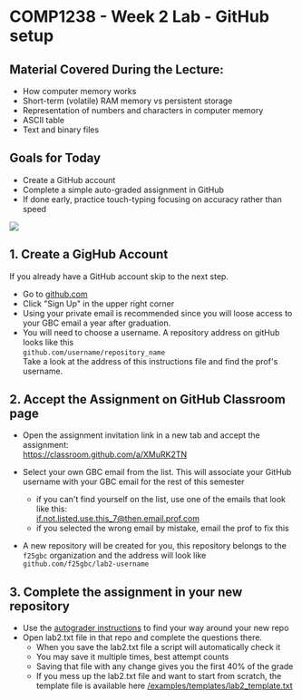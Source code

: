 # COMP1238 - Week 2 Lab - GitHub setup

## Material Covered During the Lecture:
- How computer memory works
- Short-term (volatile) RAM memory vs persistent storage
- Representation of numbers and characters in computer memory
- ASCII table
- Text and binary files

## Goals for Today
- Create a GitHub account
- Complete a simple auto-graded assignment in GitHub
- If done early, practice touch-typing focusing on accuracy rather than speed

![](https://classroom.github.com/assets/classroom-illustration-ae26b292c1f8278b1865d1315c24fd56707467d711a031870536a9ad3aa1aeb2.svg)

## 1. Create a GigHub Account
If you already have a GitHub account skip to the next step.

 - Go to [github.com](https://github.com/)
 - Click "Sign Up" in the upper right corner
 - Using your private email is recommended since you will loose access to your GBC email a year after graduation.
 - You will need to choose a username. A repository address on gitHub looks like this  
 `github.com/username/repository_name`  
 Take a look at the address of this instructions file and find the prof's username.
 

## 2. Accept the Assignment on GitHub Classroom page
 - Open the assignment invitation link in a new tab and accept the assignment:  
   https://classroom.github.com/a/XMuRK2TN
 - Select your own GBC email from the list. This will associate your GitHub username with your GBC email for the rest of this semester
    - if you can't find yourself on the list, use one of the emails that look like this:  
    if.not.listed.use.this_7@then.email.prof.com  
    - if you selected the wrong email by mistake, email the prof to fix this

 - A new repository will be created for you, this repository belongs to the `f25gbc` organization and the address will look like  
 `github.com/f25gbc/lab2-username`

## 3. Complete the assignment in your new repository
- Use the [autograder instructions](autograder_instructions.md) to find your way around your new repo
- Open lab2.txt file in that repo and complete the questions there.
    - When you save the lab2.txt file a script will automatically check it
    - You may save it multiple times, best attempt counts
    - Saving that file with any change gives you the first 40% of the grade
    - If you mess up the lab2.txt file and want to start from scratch, the template file is available here [/examples/templates/lab2_template.txt](/examples/templates/lab2_template.txt)

